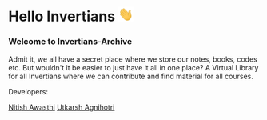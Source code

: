 # Hello Invertians <img src="https://raw.githubusercontent.com/ABSphreak/ABSphreak/master/gifs/Hi.gif" width="30px">
### Welcome to Invertians-Archive
Admit it, we all have a secret place where we store our notes, books, codes etc. But wouldn't it be easier to just have it all in one place? A Virtual Library for all Invertians where we can contribute and find material for all courses.

Developers:

[Nitish Awasthi](www.github.com/Nitish-Awasthi)
[Utkarsh Agnihotri](www.github.com/Zenix27)





